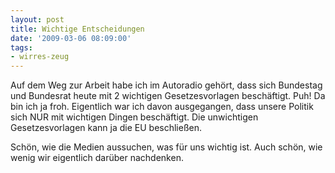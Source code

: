 ```yaml
---
layout: post
title: Wichtige Entscheidungen
date: '2009-03-06 08:09:00'
tags:
- wirres-zeug
---
```


Auf dem Weg zur Arbeit habe ich im Autoradio gehört, dass sich Bundestag und Bundesrat heute mit 2 wichtigen Gesetzesvorlagen beschäftigt. Puh! Da bin ich ja froh. Eigentlich war ich davon ausgegangen, dass unsere Politik sich NUR mit wichtigen Dingen beschäftigt. Die unwichtigen Gesetzesvorlagen kann ja die EU beschließen.

Schön, wie die Medien aussuchen, was für uns wichtig ist. Auch schön, wie wenig wir eigentlich darüber nachdenken.